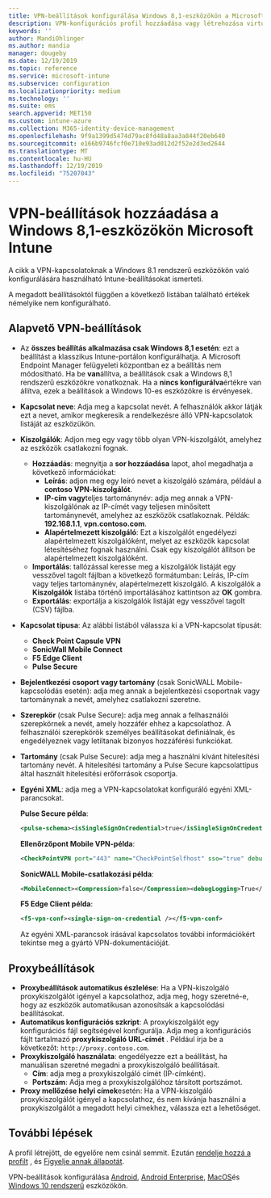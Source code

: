 ```yaml
---
title: VPN-beállítások konfigurálása Windows 8,1-eszközökön a Microsoft Intune-Azure-ban | Microsoft Docs
description: VPN-konfigurációs profil hozzáadása vagy létrehozása virtuális magánhálózati (VPN) konfigurációs beállításokkal, beleértve a kapcsolat részleteit, valamint az IP-vagy FQDN-címet tartalmazó proxybeállításokat, valamint a Microsoft Intune TCP-portját a Windows 8,1 rendszerű eszközökön.
keywords: ''
author: MandiOhlinger
ms.author: mandia
manager: dougeby
ms.date: 12/19/2019
ms.topic: reference
ms.service: microsoft-intune
ms.subservice: configuration
ms.localizationpriority: medium
ms.technology: ''
ms.suite: ems
search.appverid: MET150
ms.custom: intune-azure
ms.collection: M365-identity-device-management
ms.openlocfilehash: 9f9a1399d5474d79ac8fd48a8aa3a844f20eb640
ms.sourcegitcommit: e166b9746fcf0e710e93ad012d2f52e2d3ed2644
ms.translationtype: MT
ms.contentlocale: hu-HU
ms.lasthandoff: 12/19/2019
ms.locfileid: "75207043"
---
```

# <a name="add-vpn-settings-on-windows-81-devices-in-microsoft-intune"></a>VPN-beállítások hozzáadása a Windows 8,1-eszközökön Microsoft Intune



A cikk a VPN-kapcsolatoknak a Windows 8.1 rendszerű eszközökön való konfigurálására használható Intune-beállításokat ismerteti.

A megadott beállításoktól függően a következő listában található értékek némelyike nem konfigurálható.

## <a name="base-vpn-settings"></a>Alapvető VPN-beállítások

- Az **összes beállítás alkalmazása csak Windows 8,1 esetén**: ezt a beállítást a klasszikus Intune-portálon konfigurálhatja. A Microsoft Endpoint Manager felügyeleti központban ez a beállítás nem módosítható. Ha be **van**állítva, a beállítások csak a Windows 8,1 rendszerű eszközökre vonatkoznak. Ha a **nincs konfigurálva**értékre van állítva, ezek a beállítások a Windows 10-es eszközökre is érvényesek.
- **Kapcsolat neve**: Adja meg a kapcsolat nevét. A felhasználók akkor látják ezt a nevet, amikor megkeresik a rendelkezésre álló VPN-kapcsolatok listáját az eszközükön.
- **Kiszolgálók**: Adjon meg egy vagy több olyan VPN-kiszolgálót, amelyhez az eszközök csatlakozni fognak.
  - **Hozzáadás**: megnyitja a **sor hozzáadása** lapot, ahol megadhatja a következő információkat:
    - **Leírás**: adjon meg egy leíró nevet a kiszolgáló számára, például a **contoso VPN-kiszolgálót**.
    - **IP-cím vagy**teljes tartománynév: adja meg annak a VPN-kiszolgálónak az IP-címét vagy teljesen minősített tartománynevét, amelyhez az eszközök csatlakoznak. Példák: **192.168.1.1**, **vpn.contoso.com**.
    - **Alapértelmezett kiszolgáló**: Ezt a kiszolgálót engedélyezi alapértelmezett kiszolgálóként, melyet az eszközök kapcsolat létesítéséhez fognak használni. Csak egy kiszolgálót állítson be alapértelmezett kiszolgálóként.
  - **Importálás**: tallózással keresse meg a kiszolgálók listáját egy vesszővel tagolt fájlban a következő formátumban: Leírás, IP-cím vagy teljes tartománynév, alapértelmezett kiszolgáló. A kiszolgálók a **Kiszolgálók** listába történő importálásához kattintson az **OK** gombra.
  - **Exportálás**: exportálja a kiszolgálók listáját egy vesszővel tagolt (CSV) fájlba.

- **Kapcsolat típusa**: Az alábbi listából válassza ki a VPN-kapcsolat típusát:
  - **Check Point Capsule VPN**
  - **SonicWall Mobile Connect**
  - **F5 Edge Client**
  - **Pulse Secure**

<!--- **Fingerprint** (Check Point Capsule VPN only): Specify a string (for example, "Contoso Fingerprint Code") that will be used to verify that the VPN server can be trusted. A fingerprint can be sent to the client so it knows to trust any server that presents the same fingerprint when connecting. If the device doesn’t already have the fingerprint, it will prompt the user to trust the VPN server that they are connecting to while showing the fingerprint. (The user manually verifies the fingerprint and chooses **trust** to connect.) --->

- **Bejelentkezési csoport vagy tartomány** (csak SonicWALL Mobile-kapcsolódás esetén): adja meg annak a bejelentkezési csoportnak vagy tartománynak a nevét, amelyhez csatlakozni szeretne.

- **Szerepkör** (csak Pulse Secure): adja meg annak a felhasználói szerepkörnek a nevét, amely hozzáfér ehhez a kapcsolathoz. A felhasználói szerepkörök személyes beállításokat definiálnak, és engedélyeznek vagy letiltanak bizonyos hozzáférési funkciókat.

- **Tartomány** (csak Pulse Secure): adja meg a használni kívánt hitelesítési tartomány nevét. A hitelesítési tartomány a Pulse Secure kapcsolattípus által használt hitelesítési erőforrások csoportja.

- **Egyéni XML**: adja meg a VPN-kapcsolatokat konfiguráló egyéni XML-parancsokat.

  **Pulse Secure példa**:

  ```xml
  <pulse-schema><isSingleSignOnCredential>true</isSingleSignOnCredential></pulse-schema>
  ```

  **Ellenőrzőpont Mobile VPN-példa**:

  ```xml
  <CheckPointVPN port="443" name="CheckPointSelfhost" sso="true" debug="3" />
  ```

  **SonicWALL Mobile-csatlakozási példa**:

  ```xml
  <MobileConnect><Compression>false</Compression><debugLogging>True</debugLogging><packetCapture>False</packetCapture></MobileConnect>
  ```

  **F5 Edge Client példa**:

  ```xml
  <f5-vpn-conf><single-sign-on-credential /></f5-vpn-conf>
  ```

  Az egyéni XML-parancsok írásával kapcsolatos további információkért tekintse meg a gyártó VPN-dokumentációját.

## <a name="proxy-settings"></a>Proxybeállítások

- **Proxybeállítások automatikus észlelése**: Ha a VPN-kiszolgáló proxykiszolgálót igényel a kapcsolathoz, adja meg, hogy szeretné-e, hogy az eszközök automatikusan azonosítsák a kapcsolódási beállításokat.
- **Automatikus konfigurációs szkript**: A proxykiszolgálót egy konfigurációs fájl segítségével konfigurálja. Adja meg a konfigurációs fájlt tartalmazó **proxykiszolgáló URL-címét** . Például írja be a következőt: `http://proxy.contoso.com`.
- **Proxykiszolgáló használata**: engedélyezze ezt a beállítást, ha manuálisan szeretné megadni a proxykiszolgáló beállításait.
  - **Cím**: adja meg a proxykiszolgáló címét (IP-címként).
  - **Portszám**: Adja meg a proxykiszolgálóhoz társított portszámot.
- **Proxy mellőzése helyi címek**esetén: Ha a VPN-kiszolgáló proxykiszolgálót igényel a kapcsolathoz, és nem kívánja használni a proxykiszolgálót a megadott helyi címekhez, válassza ezt a lehetőséget.

## <a name="next-steps"></a>További lépések

A profil létrejött, de egyelőre nem csinál semmit. Ezután [rendelje hozzá a profilt](device-profile-assign.md) , és [Figyelje annak állapotát](device-profile-monitor.md).

VPN-beállítások konfigurálása [Android](vpn-settings-android.md), [Android Enterprise](vpn-settings-android-enterprise.md), [MacOS](vpn-settings-macos.md)és [Windows 10 rendszerű](vpn-settings-windows-10.md) eszközökön.
